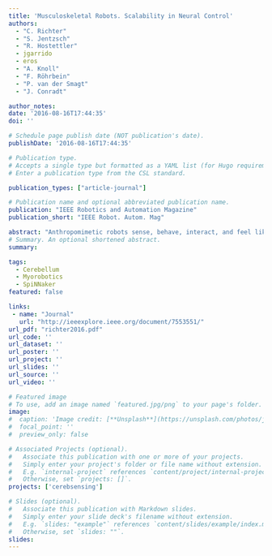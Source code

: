 ```yaml
---
title: 'Musculoskeletal Robots. Scalability in Neural Control'
authors:
  - "C. Richter"
  - "S. Jentzsch"
  - "R. Hostettler"
  - jgarrido
  - eros
  - "A. Knoll"
  - "F. Röhrbein"
  - "P. van der Smagt"
  - "J. Conradt"

author_notes:
date: '2016-08-16T17:44:35'
doi: ''

# Schedule page publish date (NOT publication's date).
publishDate: '2016-08-16T17:44:35'

# Publication type.
# Accepts a single type but formatted as a YAML list (for Hugo requirements).
# Enter a publication type from the CSL standard.

publication_types: ["article-journal"]

# Publication name and optional abbreviated publication name.
publication: "IEEE Robotics and Automation Magazine"
publication_short: "IEEE Robot. Autom. Mag"

abstract: "Anthropomimetic robots sense, behave, interact, and feel like humans. By this definition, they require human-like physical hardware and actuation but also brain-like control and sensing. The most self-evident realization to meet those requirements would be a human-like musculoskeletal robot with a brain-like neural controller. While both musculoskeletal robotic hardware and neural control software have existed for decades, a scalable approach that could be used to build and control an anthropomimetic human-scale robot has not yet been demonstrated. Combining Myorobotics, a framework for musculoskeletal robot development, with SpiNNaker, a neuromorphic computing platform, we present the proof of principle of a system that can scale to dozens of neurally controlled, physically compliant joints. At its core, it implements a closed-loop cerebellar model that provides real-time, low-level, neural control at minimal power consumption and maximal extensibility. Higher-order (e.g., cortical) neural networks and neuromorphic sensors like silicon retinae or cochleae can be incorporated."
# Summary. An optional shortened abstract.
summary:

tags:
  - Cerebellum
  - Myorobotics
  - SpiNNaker
featured: false

links:
 - name: "Journal"
   url: "http://ieeexplore.ieee.org/document/7553551/"
url_pdf: "richter2016.pdf"
url_code: ''
url_dataset: ''
url_poster: ''
url_project: ''
url_slides: ''
url_source: ''
url_video: ''

# Featured image
# To use, add an image named `featured.jpg/png` to your page's folder.
image:
#  caption: 'Image credit: [**Unsplash**](https://unsplash.com/photos/jdD8gXaTZsc)'
#  focal_point: ''
#  preview_only: false

# Associated Projects (optional).
#   Associate this publication with one or more of your projects.
#   Simply enter your project's folder or file name without extension.
#   E.g. `internal-project` references `content/project/internal-project/index.md`.
#   Otherwise, set `projects: []`.
projects: ['cerebsensing']

# Slides (optional).
#   Associate this publication with Markdown slides.
#   Simply enter your slide deck's filename without extension.
#   E.g. `slides: "example"` references `content/slides/example/index.md`.
#   Otherwise, set `slides: ""`.
slides:
---
```


